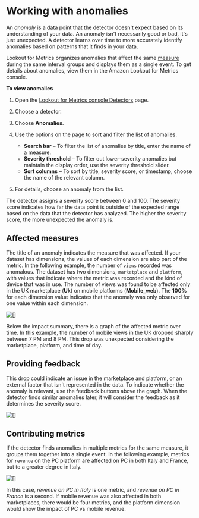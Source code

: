 # Working with anomalies<a name="detectors-anomalies"></a>

An *anomaly* is a data point that the detector doesn't expect based on its understanding of your data\. An anomaly isn't necessarily good or bad, it's just unexpected\. A detector learns over time to more accurately identify anomalies based on patterns that it finds in your data\.

Lookout for Metrics organizes anomalies that affect the same [measure](concepts.md#gettingstarted-concepts-metrics) during the same interval groups and displays them as a single event\. To get details about anomalies, view them in the Amazon Lookout for Metrics console\.

**To view anomalies**

1. Open the [Lookout for Metrics console Detectors](https://console.aws.amazon.com//lookoutmetrics/home#detectors) page\.

1. Choose a detector\.

1. Choose **Anomalies**\.

1. Use the options on the page to sort and filter the list of anomalies\.
   + **Search bar** – To filter the list of anomalies by title, enter the name of a measure\.
   + **Severity threshold** – To filter out lower\-severity anomalies but maintain the display order, use the severity threshold slider\.
   + **Sort columns** – To sort by title, severity score, or timestamp, choose the name of the relevant column\.

1. For details, choose an anomaly from the list\.

The detector assigns a severity score between 0 and 100\. The severity score indicates how far the data point is outside of the expected range based on the data that the detector has analyzed\. The higher the severity score, the more unexpected the anomaly is\.

## Affected measures<a name="detectors-anomalies-impact"></a>

The title of an anomaly indicates the measure that was affected\. If your dataset has dimensions, the values of each dimension are also part of the metric\. In the following example, the number of `views` recorded was anomalous\. The dataset has two dimensions, `marketplace` and `platform`, with values that indicate where the metric was recorded and the kind of device that was in use\. The number of views was found to be affected only in the UK marketplace \(**Uk**\) on mobile platforms \(**Mobile\_web**\)\. The **100%** for each dimension value indicates that the anomaly was only observed for one value within each dimension\.

![\[\]](http://docs.aws.amazon.com/lookoutmetrics/latest/dev/images/anomaly-overview.png)

Below the impact summary, there is a graph of the affected metric over time\. In this example, the number of mobile views in the UK dropped sharply between 7 PM and 8 PM\. This drop was unexpected considering the marketplace, platform, and time of day\.

## Providing feedback<a name="detectors-anomalies-feedback"></a>

This drop could indicate an issue in the marketplace and platform, or an external factor that isn't represented in the data\. To indicate whether the anomaly is relevant, use the feedback buttons above the graph\. When the detector finds similar anomalies later, it will consider the feedback as it determines the severity score\.

![\[\]](http://docs.aws.amazon.com/lookoutmetrics/latest/dev/images/anomaly-impact.png)

## Contributing metrics<a name="detectors-anomalies-contribution"></a>

If the detector finds anomalies in multiple metrics for the same measure, it groups them together into a single event\. In the following example, metrics for `revenue` on the PC platform are affected on PC in both Italy and France, but to a greater degree in Italy\. 

![\[\]](http://docs.aws.amazon.com/lookoutmetrics/latest/dev/images/anomaly-contribution.png)

In this case, *revenue on PC in Italy* is one metric, and *revenue on PC in France* is a second\. If mobile revenue was also affected in both marketplaces, there would be four metrics, and the platform dimension would show the impact of PC vs mobile revenue\.